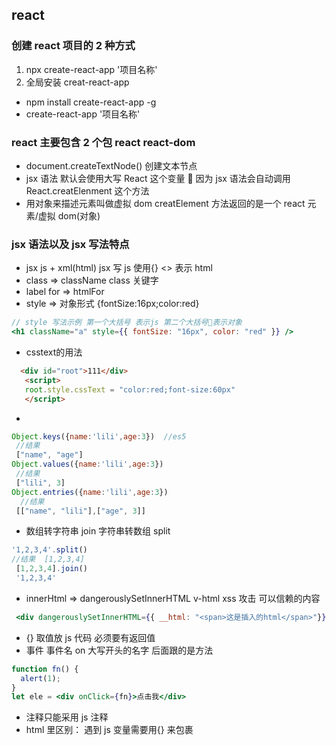 ## react

### 创建 react 项目的 2 种方式

1. npx create-react-app '项目名称'
2. 全局安装 creat-react-app

- npm install create-react-app -g
- create-react-app '项目名称'

### react 主要包含 2 个包 react react-dom

- document.createTextNode() 创建文本节点
- jsx 语法 默认会使用大写 React 这个变量  因为 jsx 语法会自动调用 React.creatElenment 这个方法
- 用对象来描述元素叫做虚拟 dom creatElement 方法返回的是一个 react 元素/虚拟 dom(对象)

### jsx 语法以及 jsx 写法特点

- jsx js + xml(html) jsx 写 js 使用{} <> 表示 html
- class => className class 关键字
- label for => htmlFor
- style => 对象形式 {fontSize:16px;color:red}
```jsx 
// style 写法示例 第一个大括号 表示js 第二个大括号表示对象
<h1 className="a" style={{ fontSize: "16px", color: "red" }} />
```
- csstext的用法
```html
  <div id="root">111</div>
   <script>
   root.style.cssText = "color:red;font-size:60px"
   </script>
```
- 
```js 
Object.keys({name:'lili',age:3})  //es5
 //结果  
 ["name", "age"]
Object.values({name:'lili',age:3})
 //结果 
 ["lili", 3]
Object.entries({name:'lili',age:3})
  //结果
 [["name", "lili"],["age", 3]]
```
- 数组转字符串 join  字符串转数组 split
```js
'1,2,3,4'.split() 
//结果  [1,2,3,4]
 [1,2,3,4].join() 
 '1,2,3,4'
```
- innerHtml => dangerouslySetInnerHTML v-html xss 攻击 可以信赖的内容
```jsx
 <div dangerouslySetInnerHTML={{ __html: "<span>这是插入的html</span>"}}></div>
```
- {} 取值放 js 代码 必须要有返回值
- 事件 事件名 on 大写开头的名字 后面跟的是方法
```jsx
function fn() {
  alert(1);
}
let ele = <div onClick={fn}>点击我</div>
```
- 注释只能采用 js 注释
- html 里区别： 遇到 js 变量需要用{} 来包裹
